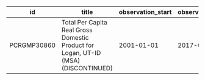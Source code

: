 | id          | title                                                                              | observation_start   | observation_end   |
|-------------|------------------------------------------------------------------------------------|---------------------|-------------------|
| PCRGMP30860 | Total Per Capita Real Gross Domestic Product for Logan, UT-ID (MSA) (DISCONTINUED) | 2001-01-01          | 2017-01-01        |